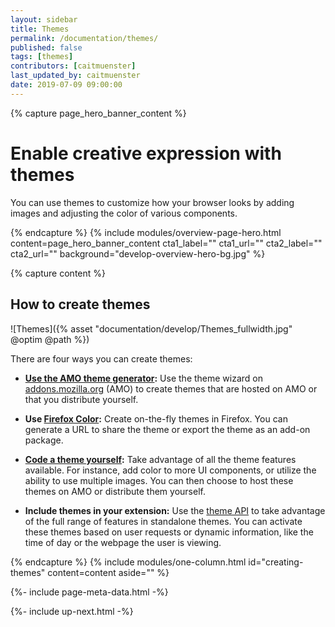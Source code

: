 ```yaml
---
layout: sidebar
title: Themes
permalink: /documentation/themes/
published: false
tags: [themes]
contributors: [caitmuenster]
last_updated_by: caitmuenster
date: 2019-07-09 09:00:00
---
```


<!-- Overview Page Hero Banner -->

{% capture page_hero_banner_content %}

# Enable creative expression with themes

You can use themes to customize how your browser looks by adding images and adjusting the color of various components.

{% endcapture %}
{% include modules/overview-page-hero.html
	content=page_hero_banner_content
	cta1_label=""
	cta1_url=""
	cta2_label=""
	cta2_url=""
	background="develop-overview-hero-bg.jpg"
%}

<!-- END: Overview Page Hero Banner -->

<!-- Single Column Body Module -->

{% capture content %}

## How to create themes

![Themes]({% asset "documentation/develop/Themes_fullwidth.jpg" @optim @path %})

There are four ways you can create themes:

- **[Use the AMO theme generator](/documentation/themes/using-the-amo-theme-generator):** Use the theme wizard on [addons.mozilla.org](https://addons.mozilla.org) (AMO) to create themes that are hosted on AMO or that you distribute yourself.

- **Use [Firefox Color](https://color.firefox.com):** Create on-the-fly themes in Firefox. You can generate a URL to share the theme or export the theme as an add-on package.

- **[Code a theme yourself](https://developer.mozilla.org/docs/Mozilla/Add-ons/Themes/Theme_concepts):** Take advantage of all the theme features available. For instance, add color to more UI components, or utilize the ability to use multiple images. You can then choose to host these themes on AMO or distribute them yourself.

- **Include themes in your extension:** Use the [theme API](https://developer.mozilla.org/docs/Mozilla/Add-ons/WebExtensions/API/theme) to take advantage of the full range of features in standalone themes. You can activate these themes based on user requests or dynamic information, like the time of day or the webpage the user is viewing.

{% endcapture %}
{% include modules/one-column.html
	id="creating-themes"
	content=content
	aside=""
%}

<!-- END: Single Column Body Module -->

<!-- Meta Data -->

{%- include page-meta-data.html -%}

<!-- END: Meta Data -->

<!-- Up Next -->

{%- include up-next.html -%}

<!-- END: Up Next -->
